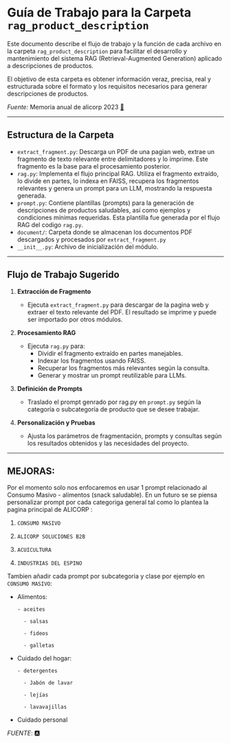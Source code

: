 # **Guía de Trabajo para la Carpeta `rag_product_description`**

Este documento describe el flujo de trabajo y la función de cada archivo en la carpeta `rag_product_description` para facilitar el desarrollo y mantenimiento del sistema RAG (Retrieval-Augmented Generation) aplicado a descripciones de productos.

El objetivo de esta carpeta es obtener información veraz, precisa, real y estructurada sobre el formato y los requisitos necesarios para generar descripciones de productos.

*Fuente:*  Memoria anual de alicorp 2023  [📄](https://www.alicorp.com.pe/media/PDF/memoria_anual_2023.pdf)

---
## Estructura de la Carpeta

- `extract_fragment.py`: Descarga un PDF de una pagian web, extrae un fragmento de texto relevante entre delimitadores y lo imprime. Este fragmento es la base para el procesamiento posterior.
- `rag.py`: Implementa el flujo principal RAG. Utiliza el fragmento extraído, lo divide en partes, lo indexa en FAISS, recupera los fragmentos relevantes y genera un prompt para un LLM, mostrando la respuesta generada.
- `prompt.py`: Contiene plantillas (prompts) para la generación de descripciones de productos saludables, así como ejemplos y condiciones mínimas requeridas. Esta plantilla fue generada por el flujo RAG del codigo `rag.py`.
- `document/`: Carpeta donde se almacenan los documentos PDF descargados y procesados por `extract_fragment.py`
- `__init__.py`: Archivo de inicialización del módulo.

---
## Flujo de Trabajo Sugerido

1. **Extracción de Fragmento**
   - Ejecuta `extract_fragment.py` para descargar de la pagina web y extraer el texto relevante del PDF. El resultado se imprime y puede ser importado por otros módulos.

2. **Procesamiento RAG**
   - Ejecuta `rag.py` para:
     - Dividir el fragmento extraído en partes manejables.
     - Indexar los fragmentos usando FAISS.
     - Recuperar los fragmentos más relevantes según la consulta.
     - Generar y mostrar un prompt reutilizable para LLMs.
       
3. **Definición de Prompts**
   - Traslado el prompt genrado por rag.py en `prompt.py` según la categoría o subcategoría de producto que se desee trabajar.

4. **Personalización y Pruebas**
   - Ajusta los parámetros de fragmentación, prompts y consultas según los resultados obtenidos y las necesidades del proyecto.
     

---
## MEJORAS:

Por el momento solo nos enfocaremos en usar 1 prompt relacionado al Consumo Masivo - alimentos (snack saludable).
En un futuro se se piensa personalizar prompt por cada categoriga general tal como lo plantea la pagina principal de ALICORP :

1. `CONSUMO MASIVO`

2. `ALICORP SOLUCIONES B2B`

3. `ACUICULTURA`

4. `INDUSTRIAS DEL ESPINO`

Tambien añadir cada prompt por subcategoria y clase por ejemplo en `CONSUMO MASIVO`:

- Alimentos:
  
      - aceites
  
		- salsas
  
		- fideos
  
		- galletas
  
- Cuidado del hogar:
  
      - detergentes
  
		- Jabón de lavar
  
		- lejías
  
		- lavavajillas
  
- Cuidado personal

*FUENTE*: [](https://www.alicorp.com.pe/pe/es/productos/consumo-masivo)
🅰️
